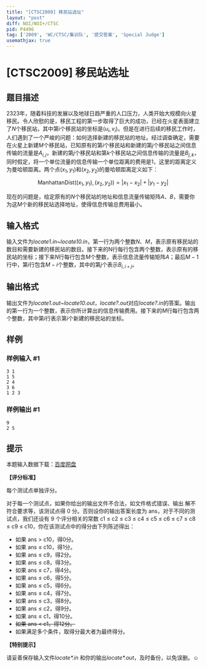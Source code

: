 ```yaml
---
title: "[CTSC2009] 移民站选址"
layout: "post"
diff: NOI/NOI+/CTSC
pid: P4496
tag: ['2009', 'WC/CTSC/集训队', '提交答案', 'Special Judge']
usemathjax: true
---
```


# [CTSC2009] 移民站选址
## 题目描述

2323年，随着科技的发展以及地球日趋严重的人口压力，人类开始大规模向火星移民。令人欣慰的是，移民工程的第一步取得了巨大的成功，已经在火星表面建立了$N$个移民站，其中第i个移民站的坐标是$(u_i, v_i)$。但是在进行后续的移民工作时，人们遇到了一个严峻的问题：如何选择新建的移民站的地址。经过调查确定，需要在火星上新建$M$个移民站，已知原有的第$i$个移民站和新建的第$j$个移民站之间信息传输的流量是$A_{i,j}$，新建的第$j$个移民站和第$k$个移民站之间信息传输的流量是$B_{j,k}$，同时假定，将一个单位流量的信息传输一个单位距离的费用是$1$，这里的距离定义为曼哈顿距离。两个点$(x_1, y_1)$和$(x_2, y_2)$的曼哈顿距离定义如下：

$$ \mathrm{ManhattanDist}( (x_1, y_1), (x_2, y_2) ) = |x_1 - x_2| + |y_1 - y_2| $$

现在的问题是，给定原有的$N$个移民站的地址和信息流量传输矩阵$A$、$B$，需要你为这$M$个新的移民站选择地址，使得信息传输总费用最小。
## 输入格式

输入文件为*locate1.in~locate10.in*，第一行为两个整数$N$、$M$，表示原有移民站的数目和需要新建的移民站的数目。接下来的N行每行包含两个整数，表示原有的移民站的坐标；接下来$N$行每行包含$M$个整数，表示信息流量传输矩阵$A$；最后$M-1$行中，第$i$行包含$M-i$个整数，其中的第$j$个表示$B_{i,i+j}$。
## 输出格式

输出文件为*locate1.out~locate10.out*，*locate?.out*对应*locate?.in*的答案。输出的第一行为一个整数，表示你所计算出的信息传输费用。接下来的$M$行每行包含两个整数，其中第$i$行表示第$i$个新建的移民站的坐标。
## 样例

### 样例输入 #1
```
3 1
1 5
2 4
3 6
1 2 3
```
### 样例输出 #1
```
9
2 5
```
## 提示

本题输入数据下载：[百度网盘](https://pan.baidu.com/s/1hEbcB45kL25wbXqEeew7Yg)

**【评分标准】**

每个测试点单独评分。

对于每一个测试点，如果你给出的输出文件不合法，如文件格式错误、输出
解不符合要求等，该测试点得 0 分。否则设你的输出答案长度为 ans，对于不同的测试点，我们还设有 9 个评分相关的常数 c1 ≤ c2 ≤ c3 ≤ c4 ≤ c5 ≤ c6
≤ c7 ≤ c8 ≤ c9 ≤ c10，你在该测试点中的得分由下列陈述得出：

- 如果 ans > c10，得0分。
- 如果 ans ≤ c10，得1分。
- 如果 ans ≤ c9，得2分。
- 如果 ans ≤ c8，得3分。
- 如果 ans ≤ c7，得4分。
- 如果 ans ≤ c6，得5分。
- 如果 ans ≤ c5，得6分。
- 如果 ans ≤ c4，得7分。
- 如果 ans ≤ c3，得8分。
- 如果 ans ≤ c2，得9分。
- 如果 ans ≤ c1，得10分。
- ~~如果 ans < c1，得12分。~~
- 如果满足多个条件，取得分最大者为最终得分。

**【特别提示】**

请妥善保存输入文件*locate\*.in* 和你的输出*locate\*.out*，及时备份，以免误删。☺
